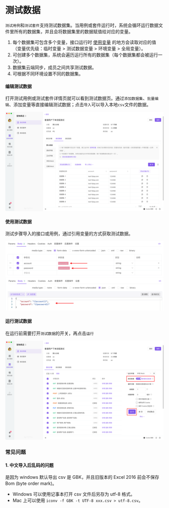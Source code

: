 # 测试数据

`测试用例`和`测试套件`支持测试数据集。当用例或套件运行时，系统会循环运行数据文件里所有的数据集，并且会将数据集里的数据赋值给对应的变量。

1. 每个数据集可包含多个变量，接口运行时 [使用变量](/api-manage/variables) 的地方会读取对应的值（变量优先级：临时变量 > 测试数据变量 > 环境变量 > 全局变量）。
2. 可创建多个数据集，系统会遍历运行所有的数据集（每个数据集都会被运行一次）。
3. 数据集云端同步，成员之间共享测试数据。
4. 可根据不同环境设置不同的数据集。

#### 编辑测试数据

打开测试用例或测试套件详情页就可以看到测试数据页。通过`添加数据集`、`批量编辑`、添加变量等直接编辑测试数据；点击`导入`可以导入本地`csv`文件的数据。

![截屏2021-12-07 上午11.49.22](../../assets/img/test-manage/test-data-1.png)

#### 使用测试数据

测试步骤导入的接口或用例，通过引用变量的方式获取测试数据。

![image-20210825164712369](../../assets/img/test-manage/test-data-2.png)
![image-20210825164712369](../../assets/img/test-manage/test-data-3.png)

#### 运行测试数据

在运行前需要打开`测试数据`的开关，再点击`运行`

![image-20210825164712369](../../assets/img/test-manage/test-data-5.png)

### 常见问题

#### 1. 中文导入后乱码的问题

是因为 windows 默认导出 csv 是 GBK，并且旧版本的 Excel 2016 前会不保存 Bom (byte order mark)。

- Windows 可以使用记事本打开 csv 文件后另存为 utf-8 格式。
- Mac 上可以使用 `iconv -f GBK -t UTF-8 xxx.csv > utf-8.csv`。
